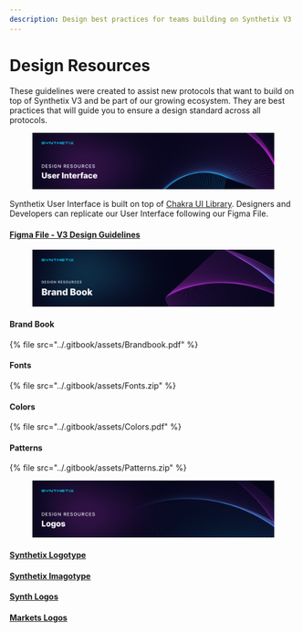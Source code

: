 ```yaml
---
description: Design best practices for teams building on Synthetix V3
---
```


# Design Resources

These guidelines were created to assist new protocols that want to build on top of Synthetix V3 and be part of our growing ecosystem. They are best practices that will guide you to ensure a design standard across all protocols.



<div data-full-width="true">

<figure><img src="../.gitbook/assets/Design Resources -  User Interface.png" alt=""><figcaption></figcaption></figure>

</div>

Synthetix User Interface is built on top of [Chakra UI Library](https://chakra-ui.com/). Designers and Developers can replicate our User Interface following our Figma File.

#### [Figma File - V3 Design Guidelines](https://www.figma.com/community/file/1241110427632150102)



<div data-full-width="true">

<figure><img src="../.gitbook/assets/Design Resources - Brand Book.png" alt=""><figcaption></figcaption></figure>

</div>

#### Brand Book

{% file src="../.gitbook/assets/Brandbook.pdf" %}

#### Fonts

{% file src="../.gitbook/assets/Fonts.zip" %}

#### Colors

{% file src="../.gitbook/assets/Colors.pdf" %}

#### Patterns

{% file src="../.gitbook/assets/Patterns.zip" %}

<div data-full-width="true">

<figure><img src="../.gitbook/assets/Design Resources -  Logos.png" alt=""><figcaption></figcaption></figure>

</div>

#### [Synthetix Logotype](https://github.com/Synthetixio/synthetix-assets/tree/master/synthetix)

#### [Synthetix Imagotype](https://github.com/Synthetixio/synthetix-assets/tree/master/snx)

#### [Synth Logos](https://github.com/Synthetixio/synthetix-assets/tree/master/synths)

#### [Markets Logos](https://github.com/Synthetixio/synthetix-assets/tree/master/markets)
